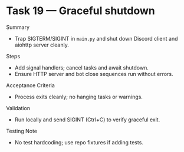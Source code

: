 # Task 19 — Graceful shutdown

Summary
- Trap SIGTERM/SIGINT in `main.py` and shut down Discord client and aiohttp server cleanly.

Steps
- Add signal handlers; cancel tasks and await shutdown.
- Ensure HTTP server and bot close sequences run without errors.

Acceptance Criteria
- Process exits cleanly; no hanging tasks or warnings.

Validation
- Run locally and send SIGINT (Ctrl+C) to verify graceful exit.

Testing Note
- No test hardcoding; use repo fixtures if adding tests.

